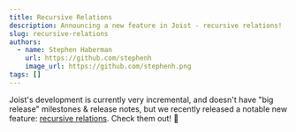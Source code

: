```yaml
---
title: Recursive Relations
description: Announcing a new feature in Joist - recursive relations!
slug: recursive-relations
authors:
  - name: Stephen Haberman
    url: https://github.com/stephenh
    image_url: https://github.com/stephenh.png
tags: []
---
```


Joist's development is currently very incremental, and doesn't have "big release" milestones & release notes, but we recently released a notable new feature: [recursive relations](/docs/advanced/recursive-relations). Check them out! :tada:
